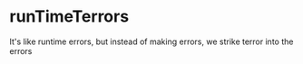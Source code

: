 # runTimeTerrors
It's like runtime errors, but instead of making errors, we strike terror into the errors

